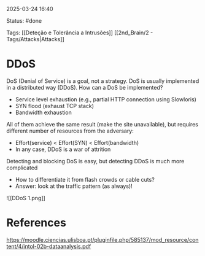 2025-03-24 16:40

Status: #done 

Tags: [[Deteção e Tolerância a Intrusões]] [[2nd_Brain/2 - Tags/Attacks|Attacks]]

# DDoS

DoS (Denial of Service) is a goal, not a strategy.
DoS is usually implemented in a distributed way (DDoS).
How can a DoS be implemented?
- Service level exhaustion (e.g., partial HTTP connection using Slowloris)
- SYN flood (exhaust TCP stack)
- Bandwidth exhaustion

All of them achieve the same result (make the site unavailable), but requires different number of resources from the adversary:
- Effort(service) < Effort(SYN) < Effort(bandwidth)
- In any case, DDoS is a war of attrition

Detecting and blocking DoS is easy, but detecting DDoS is much
more complicated
- How to differentiate it from flash crowds or cable cuts?
- Answer: look at the traffic pattern (as always)!

![[DDoS 1.png]]

# References

https://moodle.ciencias.ulisboa.pt/pluginfile.php/585137/mod_resource/content/4/intol-02b-dataanalysis.pdf